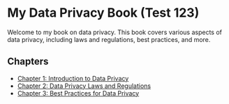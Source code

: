 # My Data Privacy Book (Test 123)

Welcome to my book on data privacy. This book covers various aspects of data privacy, including laws and regulations, best practices, and more.

## Chapters
- [Chapter 1: Introduction to Data Privacy](chapter1.md)
- [Chapter 2: Data Privacy Laws and Regulations](chapter2.md)
- [Chapter 3: Best Practices for Data Privacy](chapter3.md)
